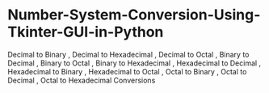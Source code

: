 # Number-System-Conversion-Using-Tkinter-GUI-in-Python
Decimal to Binary , Decimal to Hexadecimal , Decimal to Octal , Binary to Decimal , Binary to Octal , Binary to Hexadecimal , Hexadecimal to Decimal , Hexadecimal to Binary , Hexadecimal to Octal , Octal to Binary , Octal to Decimal , Octal to Hexadecimal Conversions
